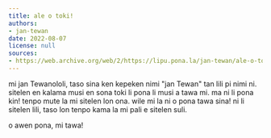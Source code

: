 ```yaml
---
title: ale o toki!
authors:
- jan-tewan
date: 2022-08-07
license: null
sources:
- https://web.archive.org/web/2/https://lipu.pona.la/jan-tewan/ale-o-toki
---
```


mi jan Tewanololi, taso sina ken kepeken nimi "jan Tewan" tan lili pi nimi ni. sitelen en kalama musi en sona toki li pona li musi a tawa mi. ma ni li pona kin! tenpo mute la mi sitelen lon ona. wile mi la ni o pona tawa sina! ni li sitelen lili, taso lon tenpo kama la mi pali e sitelen suli. 

o awen pona, mi tawa!
